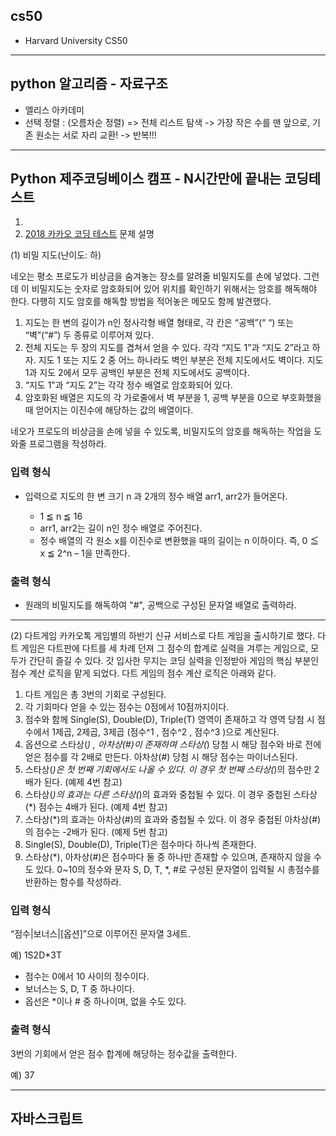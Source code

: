 ##  cs50
- Harvard University CS50 

___
##  python 알고리즘 - 자료구조
- 엘리스 아카데미
- 선택 정렬 : (오름차순 정렬) => 전체 리스트 탐색 -> 가장 작은 수를 맨 앞으로, 기존 원소는 서로 자리 교환!  -> 반복!!! 

___
##  Python 제주코딩베이스 캠프 - N시간만에 끝내는 코딩테스트
1.
2. [2018 카카오 코딩 테스트](https://tech.kakao.com/2017/09/27/kakao-blind-recruitment-round-1/)
문제 설명
  
(1) 비밀 지도(난이도: 하)

네오는 평소 프로도가 비상금을 숨겨놓는 장소를 알려줄 비밀지도를 손에 넣었다. 그런데 이 비밀지도는 숫자로 암호화되어 있어 위치를 확인하기 위해서는 암호를 해독해야 한다. 다행히 지도 암호를 해독할 방법을 적어놓은 메모도 함께 발견했다.

1) 지도는 한 변의 길이가 n인 정사각형 배열 형태로, 각 칸은 “공백”(“ “) 또는 “벽”(“#”) 두 종류로 이루어져 있다.
2) 전체 지도는 두 장의 지도를 겹쳐서 얻을 수 있다. 각각 “지도 1”과 “지도 2”라고 하자. 지도 1 또는 지도 2 중 어느 하나라도 벽인 부분은 전체 지도에서도 벽이다. 지도 1과 지도 2에서 모두 공백인 부분은 전체 지도에서도 공백이다.
3) “지도 1”과 “지도 2”는 각각 정수 배열로 암호화되어 있다.
4) 암호화된 배열은 지도의 각 가로줄에서 벽 부분을 1, 공백 부분을 0으로 부호화했을 때 얻어지는 이진수에 해당하는 값의 배열이다.

네오가 프로도의 비상금을 손에 넣을 수 있도록, 비밀지도의 암호를 해독하는 작업을 도와줄 프로그램을 작성하라.

### 입력 형식
- 입력으로 지도의 한 변 크기 n 과 2개의 정수 배열 arr1, arr2가 들어온다.

  - 1 ≦ n ≦ 16
  - arr1, arr2는 길이 n인 정수 배열로 주어진다.
  - 정수 배열의 각 원소 x를 이진수로 변환했을 때의 길이는 n 이하이다. 즉, 0 ≦ x ≦ 2^n – 1을 만족한다.

### 출력 형식
- 원래의 비밀지도를 해독하여 "#", 공백으로 구성된 문자열 배열로 출력하라.
___

(2) 다트게임
카카오톡 게임별의 하반기 신규 서비스로 다트 게임을 출시하기로 했다. 다트 게임은 다트판에 다트를 세 차례 던져 그 점수의 합계로 실력을 겨루는 게임으로, 모두가 간단히 즐길 수 있다.
갓 입사한 무지는 코딩 실력을 인정받아 게임의 핵심 부분인 점수 계산 로직을 맡게 되었다. 다트 게임의 점수 계산 로직은 아래와 같다.

1) 다트 게임은 총 3번의 기회로 구성된다.
2) 각 기회마다 얻을 수 있는 점수는 0점에서 10점까지이다.
3) 점수와 함께 Single(S), Double(D), Triple(T) 영역이 존재하고 각 영역 당첨 시 점수에서 1제곱, 2제곱, 3제곱 (점수^1 , 점수^2 , 점수^3 )으로 계산된다.
4) 옵션으로 스타상(*) , 아차상(#)이 존재하며 스타상(*) 당첨 시 해당 점수와 바로 전에 얻은 점수를 각 2배로 만든다. 아차상(#) 당첨 시 해당 점수는 마이너스된다.
5) 스타상(*)은 첫 번째 기회에서도 나올 수 있다. 이 경우 첫 번째 스타상(*)의 점수만 2배가 된다. (예제 4번 참고)
6) 스타상(*)의 효과는 다른 스타상(*)의 효과와 중첩될 수 있다. 이 경우 중첩된 스타상(*) 점수는 4배가 된다. (예제 4번 참고)
7) 스타상(*)의 효과는 아차상(#)의 효과와 중첩될 수 있다. 이 경우 중첩된 아차상(#)의 점수는 -2배가 된다. (예제 5번 참고)
8) Single(S), Double(D), Triple(T)은 점수마다 하나씩 존재한다.
9) 스타상(*), 아차상(#)은 점수마다 둘 중 하나만 존재할 수 있으며, 존재하지 않을 수도 있다.
0~10의 정수와 문자 S, D, T, *, #로 구성된 문자열이 입력될 시 총점수를 반환하는 함수를 작성하라.

### 입력 형식
“점수|보너스|[옵션]”으로 이루어진 문자열 3세트.

예) 1S2D*3T

  - 점수는 0에서 10 사이의 정수이다.
  - 보너스는 S, D, T 중 하나이다.
  - 옵선은 *이나 # 중 하나이며, 없을 수도 있다.

### 출력 형식
3번의 기회에서 얻은 점수 합계에 해당하는 정수값을 출력한다.

예) 37




___
## 자바스크립트 
